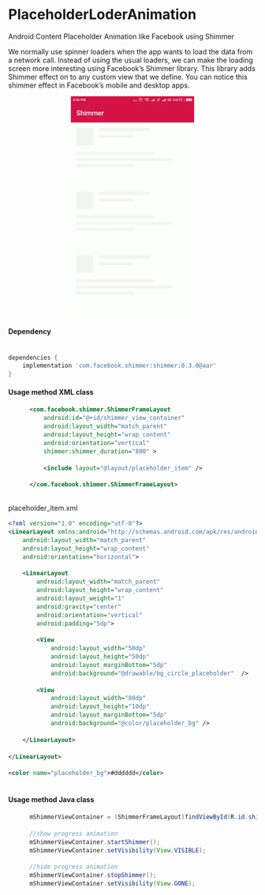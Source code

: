 # PlaceholderLoderAnimation
Android Content Placeholder Animation like Facebook using Shimmer

We normally use spinner loaders when the app wants to load the data from a network call. Instead of using the usual loaders, we can make the loading screen more interesting using Facebook’s Shimmer library. This library adds Shimmer effect on to any custom view that we define. You can notice this shimmer effect in Facebook’s mobile and desktop apps.

<p align="center">
  <img src="https://raw.githubusercontent.com/appsfeature/PlaceholderLoderAnimation/master/screenshots/shimmer_screen.gif" alt="Preview 1" width="250" /> 
</p>
 
#### Dependency
```gradle  

dependencies {
    implementation 'com.facebook.shimmer:shimmer:0.3.0@aar'
} 
```

#### Usage method XML class
```xml 
      <com.facebook.shimmer.ShimmerFrameLayout
          android:id="@+id/shimmer_view_container"
          android:layout_width="match_parent"
          android:layout_height="wrap_content"
          android:orientation="vertical"
          shimmer:shimmer_duration="800" > 
        
          <include layout="@layout/placeholder_item" />

      </com.facebook.shimmer.ShimmerFrameLayout>
                                
```

placeholder_item.xml
```xml 
<?xml version="1.0" encoding="utf-8"?>
<LinearLayout xmlns:android="http://schemas.android.com/apk/res/android"
    android:layout_width="match_parent"
    android:layout_height="wrap_content"
    android:orientation="horizontal"> 
  
    <LinearLayout
        android:layout_width="match_parent"
        android:layout_height="wrap_content"
        android:layout_weight="1"
        android:gravity="center"
        android:orientation="vertical"
        android:padding="5dp">

        <View
            android:layout_width="50dp"
            android:layout_height="50dp"
            android:layout_marginBottom="5dp"
            android:background="@drawable/bg_circle_placeholder"  />

        <View
            android:layout_width="80dp"
            android:layout_height="10dp"
            android:layout_marginBottom="5dp"
            android:background="@color/placeholder_bg" />

    </LinearLayout>

</LinearLayout>

<color name="placeholder_bg">#dddddd</color>
                                
```
 
#### Usage method Java class
```java 
      mShimmerViewContainer = (ShimmerFrameLayout)findViewById(R.id.shimmer_view_container);

      //show progress animation
      mShimmerViewContainer.startShimmer();
      mShimmerViewContainer.setVisibility(View.VISIBLE);

      //hide progress animation 
      mShimmerViewContainer.stopShimmer(); 
      mShimmerViewContainer.setVisibility(View.GONE);
                                
```
 
